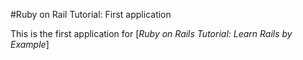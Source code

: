 #Ruby on Rail Tutorial: First application

This is the first application for [*Ruby on Rails Tutorial: Learn Rails by Example*]